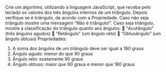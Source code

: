 Crie um algoritmo, utilizando a linguagem JavaScript, que receba pelo teclado os valores
dos três ângulos internos de um triângulo. Depois verifique se é triângulo, de acordo com a
Propriedade.
Caso não seja triângulo mostre uma mensagem “Não é triângulo!”.
Caso seja triângulo, mostre a classificação do triângulo quanto aos ângulos:
 “Acutângulo” (três ângulos agudos)
 “Retângulo” (um ângulo reto)
 “Obtusângulo” (um ângulo obtuso)
Propriedades:
1. A soma dos ângulos de um triângulo deve ser igual a 180 graus
2. Ângulo agudo: menor do que 90 graus
3. Ângulo reto: exatamente 90 graus
4. Ângulo obtuso: maior que 90 graus e menor que 180 graus